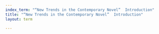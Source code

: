 ```yaml
---
index_term: "“New Trends in the Contemporary Novel”  Introduction"
title: "“New Trends in the Contemporary Novel”  Introduction"
layout: term

---
```

